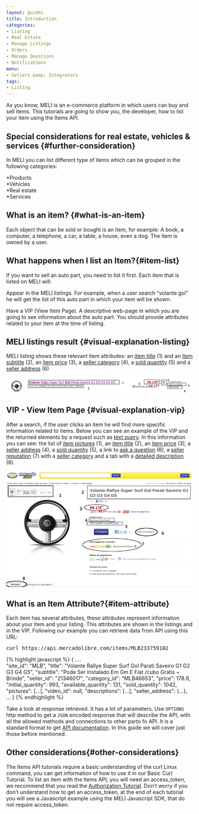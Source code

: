 ```yaml
---
layout: guides
title: Introduction
categories: 
- Listing
- Real Estate
- Manage Listings
- Orders
- Manage Questions
- Notifications
menu: 
- Sellers &amp; Integrators
tags: 
- Listing
---
```


As you know, MELI is an e-commerce platform in which users can buy and sell items. This tutorials are going to show you, the developer, how to list your item using the Items API.

## Special considerations for real estate, vehicles & services {#further-consideration}

In MELI you can list different type of items which can be grouped in the following categories:

*Products    
*Vehicles    
*Real estate    
*Services    


## What is an item? {#what-is-an-item}

Each object that can be sold or bought is an item, for example: A book, a computer, a telephone, a car, a table, a house, even a dog. The item is owned by a user.

## What happens when I list an Item?{#item-list}

If you want to sell an auto part, you need to list it first. Each item that is listed on MELI will:

Appear in the MELI listings. For example, when a user search “volante gol” he will get the list of this auto part in which your item will be shown.

Have a VIP (View Item Page). A descriptive web-page in which you are going to see information about the auto part.
You should provide attributes related to your item at the time of listing.


## MELI listings result {#visual-explanation-listing}

MELI listing shows these relevant item attributes: an <a href="javascript:void(0)" onClick="goToByScroll('item-title')">item title</a> (1) and an <a href="javascript:void(0)" onClick="goToByScroll('item-title')">item subtitle</a> (2), an <a href="javascript:void(0)" onClick="goToByScroll('item-price')">item price</a> (3), a <a href="javascript:void(0)" onClick="goToByScroll('seller-category')">seller category</a> (4), a <a href="javascript:void(0)" onClick="goToByScroll('sold-quantity')">sold quantity</a> (5) and a <a href="javascript:void(0)" onClick="goToByScroll('seller-address')">seller address</a> (6)


![meli listing](/images/meli-listing.png)

## VIP - View Item Page {#visual-explanation-vip}

After a search, if the user clicks an item he will find more specific information related to items. Below you can see an example of the VIP and the returned elements by a request such as [text query](/search-by-text-query). In this information you can see: the list of <a href="javascript:void(0)" onClick="goToByScroll('item-pictures')">item pictures</a> (1), an <a href="javascript:void(0)" onClick="goToByScroll('item-title')">item title</a> (2), an <a href="javascript:void(0)" onClick="goToByScroll('item-price')">item price</a> (3), a <a href="javascript:void(0)" onClick="goToByScroll('seller-address')">seller address</a> (4), a <a href="javascript:void(0)" onClick="goToByScroll('sold-quantity')">sold quantity</a> (5), a link to [ask a question](/ask-a-question) (6), a <a href="javascript:void(0)" onClick="goToByScroll('seller-reputation')">seller reputation</a> (7) with a <a href="javascript:void(0)" onClick="goToByScroll('seller-category')">seller category</a> and a tab with a <a href="javascript:void(0)" onClick="goToByScroll('detailed-decription')">detailed description</a> (8). 


![vip](/images/vip.png)

## What is an Item Attribute?{#item-attribute}

Each item has several attributes, these attributes represent information about your item and your listing. This attributes are shown in the listings and in the VIP. Following our example you can retrieve data from API using this URL:

<pre class="terminal">
curl https://api.mercadolibre.com/items/MLB233759102
</pre>

{% highlight javascript %} 
{
  .... 	
  "site_id": "MLB",
  "title": "Volante Rallye Super Surf Gol Parati Saveiro G1 G2 G3 G4 G5",
  "subtitle": "Pode Ser Instalado Em Gm E Fiat /cubo Gratis + Brinde",
  "seller_id": "21346017",
  "category_id": "MLB46653",
  "price": 178.9,
  "initial_quantity": 993,
  "available_quantity": 131,
  "sold_quantity": 1042,
  "pictures": [...],
  "video_id": null,
  "descriptions": [...],
  "seller_address": {...},
  ...
}
{% endhighlight %}

Take a look at response retrieved. It has a lot of parameters. Use <code>OPTIONS</code> http method to get a <code>JSON</code> encoded response that will describe the API, with all the allowed methods and connections to other parto fo API. It is a standard format to get [API documentation](/design-considerations/#options).
In this guide we will cover just those before mentioned.



## Other considerations{#other-considerations}

The Items API tutorials require a basic understanding of the curl Linux command, you can get information of how to use it in our Basic Curl Tutorial.
To list an item with the Items API, you will need an access_token, we recommend that you read the [Authorization Tutorial](../authentication-and-authorization).
Don’t worry if you don’t understand how to get an access_token, at the end of each tutorial you will see a Javascript example using the MELI Javascript SDK, that do not require access_token.
